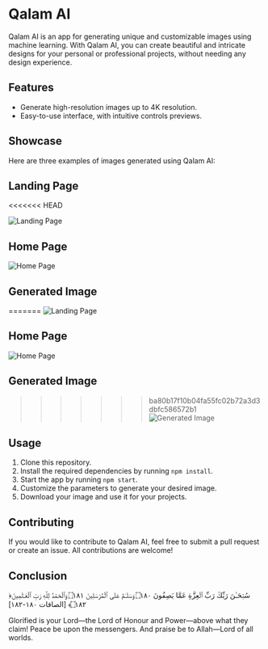 # Qalam AI

Qalam AI is an app for generating unique and customizable images using machine learning. With Qalam AI, you can create beautiful and intricate designs for your personal or professional projects, without needing any design experience.

## Features

- Generate high-resolution images up to 4K resolution.
- Easy-to-use interface, with intuitive controls previews.

## Showcase

Here are three examples of images generated using Qalam AI:

## Landing Page
<<<<<<< HEAD

![Landing Page](https://cdn.discordapp.com/attachments/826184706575040582/1099398571029188679/image.png)

## Home Page

![Home Page](https://cdn.discordapp.com/attachments/826184706575040582/1099398601433698456/image.png)

## Generated Image

=======
![Landing Page](https://cdn.discordapp.com/attachments/826184706575040582/1099398571029188679/image.png)

## Home Page
![Home Page](https://cdn.discordapp.com/attachments/826184706575040582/1099398601433698456/image.png)

## Generated Image
>>>>>>> ba80b17f10b04fa55fc02b72a3d3dbfc586572b1
![Generated Image](https://cdn.discordapp.com/attachments/826184706575040582/1099398758183219362/image.png)

## Usage

1. Clone this repository.
2. Install the required dependencies by running `npm install`.
3. Start the app by running `npm start`.
4. Customize the parameters to generate your desired image.
5. Download your image and use it for your projects.

## Contributing

If you would like to contribute to Qalam AI, feel free to submit a pull request or create an issue. All contributions are welcome!

## Conclusion

﴿سُبۡحَـٰنَ رَبِّكَ رَبِّ ٱلۡعِزَّةِ عَمَّا یَصِفُونَ ۝١٨٠ وَسَلَـٰمٌ عَلَى ٱلۡمُرۡسَلِینَ ۝١٨١ وَٱلۡحَمۡدُ لِلَّهِ رَبِّ ٱلۡعَـٰلَمِینَ ۝١٨٢﴾ [الصافات ١٨٠-١٨٢]

Glorified is your Lord—the Lord of Honour and Power—above what they claim! Peace be upon the messengers. And praise be to Allah—Lord of all worlds.
